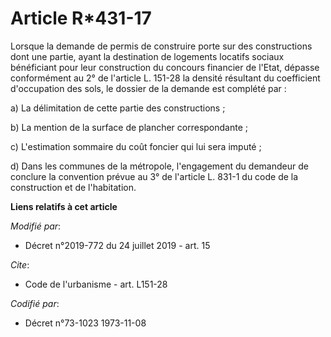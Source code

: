 # Article R*431-17

Lorsque la demande de permis de construire porte sur des constructions dont une partie, ayant la destination de logements
locatifs sociaux bénéficiant pour leur construction du concours financier de l'Etat, dépasse conformément au 2° de l'article
L. 151-28 la densité résultant du coefficient d'occupation des sols, le dossier de la demande est complété par : 

a) La délimitation de cette partie des constructions ; 

b) La mention de la surface de plancher correspondante ; 

c) L'estimation sommaire du coût foncier qui lui sera imputé ; 

d) Dans les communes de la métropole, l'engagement du demandeur de conclure la convention prévue au 3° de l'article    L.
831-1 du code de la construction et de l'habitation.

**Liens relatifs à cet article**

_Modifié par_:

  - Décret n°2019-772 du 24 juillet 2019 - art. 15

_Cite_:

  - Code de l'urbanisme - art. L151-28

_Codifié par_:

  - Décret n°73-1023 1973-11-08
